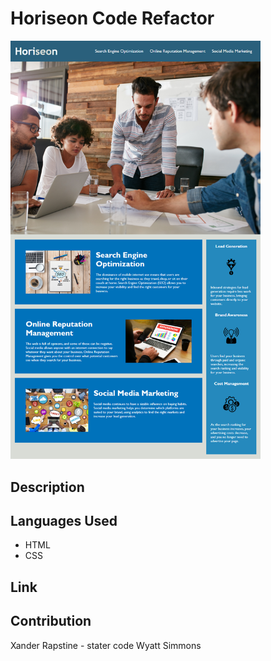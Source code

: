 # Horiseon Code Refactor

 <img src="Develop/assets/images/Horiseon-mock-up.png" alt="Horiseon mock up" width="400px" />

## Description

## Languages Used
 * HTML
 * CSS
 
## Link


## Contribution
Xander Rapstine - stater code
Wyatt Simmons 
